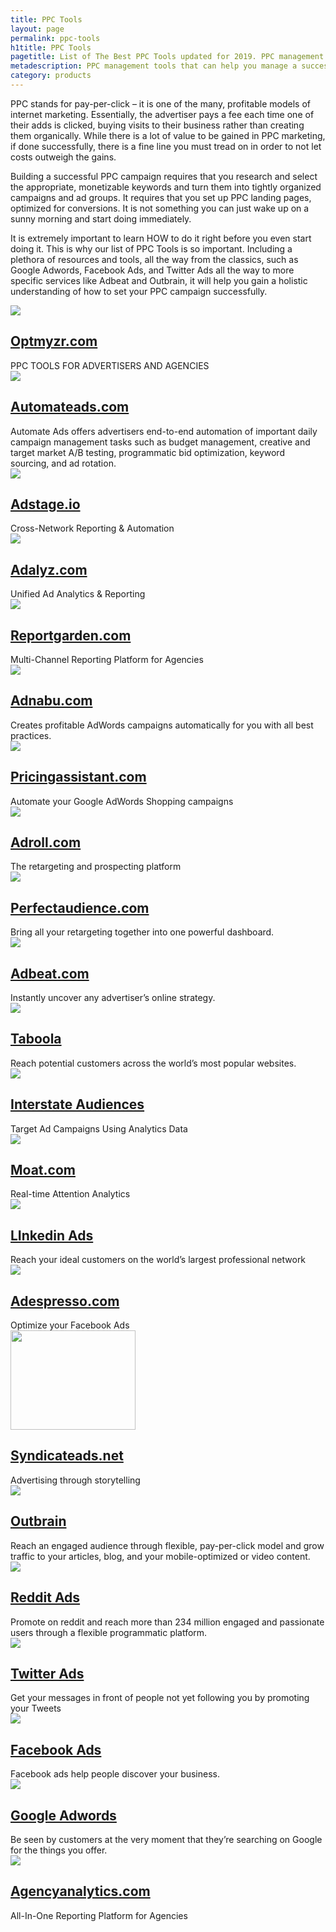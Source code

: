 ```yaml
---
title: PPC Tools
layout: page
permalink: ppc-tools
h1title: PPC Tools
pagetitle: List of The Best PPC Tools updated for 2019. PPC management tools.
metadescription: PPC management tools that can help you manage a successful online advertising campaign. List of The Best PPC Tools updated for 2019.
category: products
---
```

PPC stands for pay-per-click – it is one of the many, profitable models of internet marketing. Essentially, the advertiser pays a fee each time one of their adds is clicked, buying visits to their business rather than creating them organically. While there is a lot of value to be gained in PPC marketing, if done successfully, there is a fine line you must tread on in order to not let costs outweigh the gains.

Building a successful PPC campaign requires that you research and select the appropriate, monetizable keywords and turn them into tightly organized campaigns and ad groups. It requires that you set up PPC landing pages, optimized for conversions. It is not something you can just wake up on a sunny morning and start doing immediately.

It is extremely important to learn HOW to do it right before you even start doing it. This is why our list of PPC Tools is so important. Including a plethora of resources and tools, all the way from the classics, such as Google Adwords, Facebook Ads, and Twitter Ads all the way to more specific services like Adbeat and Outbrain, it will help you gain a holistic understanding of how to set your PPC campaign successfully.
<article class="resource">
<div class="resource__thumb"><img  src="/wp-content/uploads/2017/03/optmyzr-com-200x200.png" sizes="(max-width: 200px) 100vw, 200px" srcset="https://curatedseotools.com/wp-content/uploads/2017/03/optmyzr-com-200x200.png 200w, https://curatedseotools.com/wp-content/uploads/2017/03/optmyzr-com-90x90.png 90w, https://curatedseotools.com/wp-content/uploads/2017/03/optmyzr-com.png 370w"  /></div>
<div class="resource__info">
<h2 ><a href="https://www.optmyzr.com/?ref=curatedseotools.com" target="_blank class=">Optmyzr.com</a></h2>
PPC TOOLS FOR ADVERTISERS AND AGENCIES

</div>
</article><article class="resource">
<div class="resource__thumb"><img  src="/wp-content/uploads/2016/12/automateads-com-200x200.png"  /></div>
<div class="resource__info">
<h2 ><a href="https://automateads.com/?ref=curatedseotools.com" target="_blank class=">Automateads.com</a></h2>
Automate Ads offers advertisers end-to-end automation of important daily campaign management tasks such as budget management, creative and target market A/B testing, programmatic bid optimization, keyword sourcing, and ad rotation.

</div>
</article><article class="resource">
<div class="resource__thumb"><img  src="/wp-content/uploads/2016/12/adstage-io-200x200.png"  /></div>
<div class="resource__info">
<h2 ><a href="https://www.adstage.io/?ref=curatedseotools.com" target="_blank class=">Adstage.io</a></h2>
Cross-Network Reporting &amp; Automation

</div>
</article><article class="resource">
<div class="resource__thumb"><img  src="/wp-content/uploads/2016/12/adalyz-com-200x200.png"  /></div>
<div class="resource__info">
<h2 ><a href="https://www.adalyz.com/?ref=curatedseotools.com" target="_blank class=">Adalyz.com</a></h2>
Unified Ad Analytics &amp; Reporting

</div>
</article><article class="resource">
<div class="resource__thumb"><img  src="/wp-content/uploads/2016/12/reportgarden-com-200x200.png"  /></div>
<div class="resource__info">
<h2 ><a href="https://reportgarden.com/?ref=curatedseotools.com" target="_blank class=">Reportgarden.com</a></h2>
Multi-Channel Reporting Platform for Agencies

</div>
</article><article class="resource">
<div class="resource__thumb"><img  src="/wp-content/uploads/2016/12/adnabu-com-200x200.png" sizes="(max-width: 200px) 100vw, 200px" srcset="https://curatedseotools.com/wp-content/uploads/2016/12/adnabu-com-200x200.png 200w, https://curatedseotools.com/wp-content/uploads/2016/12/adnabu-com-90x90.png 90w, https://curatedseotools.com/wp-content/uploads/2016/12/adnabu-com.png 361w"  /></div>
<div class="resource__info">
<h2 ><a href="https://www.adnabu.com/?ref=curatedseotools.com" target="_blank class=">Adnabu.com</a></h2>
Creates profitable AdWords campaigns automatically for you with all best practices.

</div>
</article><article class="resource">
<div class="resource__thumb"><img  src="/wp-content/uploads/2016/12/pricingassistant-com-200x200.jpg"  /></div>
<div class="resource__info">
<h2 ><a href="http://www.pricingassistant.com/adwords-optimization?ref=curatedseotools.com" target="_blank class=">Pricingassistant.com</a></h2>
Automate your Google AdWords Shopping campaigns

</div>
</article><article class="resource">
<div class="resource__thumb"><img  src="/wp-content/uploads/2016/12/adroll-com-200x200.gif"  /></div>
<div class="resource__info">
<h2 ><a href="https://www.adroll.com/?ref=curatedseotools.com" target="_blank class=">Adroll.com</a></h2>
The retargeting and prospecting platform

</div>
</article><article class="resource">
<div class="resource__thumb"><img  src="/wp-content/uploads/2016/12/perfectaudience-com-200x200.jpg"  /></div>
<div class="resource__info">
<h2 ><a href="https://www.perfectaudience.com/?ref=curatedseotools.com" target="_blank class=">Perfectaudience.com</a></h2>
Bring all your retargeting together into one powerful dashboard.

</div>
</article><article class="resource">
<div class="resource__thumb"><img  src="/wp-content/uploads/2016/12/adbeat-com-200x200.png"  /></div>
<div class="resource__info">
<h2 ><a href="http://www.adbeat.com/?ref=curatedseotools.com" target="_blank class=">Adbeat.com</a></h2>
Instantly uncover any advertiser’s online strategy.

</div>
</article><article class="resource">
<div class="resource__thumb"><img  src="/wp-content/uploads/2016/12/taboola-200x200.jpg"  /></div>
<div class="resource__info">
<h2 ><a href="https://www.taboola.com/?ref=curatedseotools.com" target="_blank class=">Taboola</a></h2>
Reach potential customers across the world’s most popular websites.

</div>
</article><article class="resource">
<div class="resource__thumb"><img  src="/wp-content/uploads/2016/12/interstate-audiences-200x200.png"  /></div>
<div class="resource__info">
<h2 ><a href="https://interstateanalytics.com/audiences?ref=curatedseotools.com" target="_blank class=">Interstate Audiences</a></h2>
Target Ad Campaigns Using Analytics Data

</div>
</article><article class="resource">
<div class="resource__thumb"><img  src="/wp-content/uploads/2016/12/moat-com-200x200.png"  /></div>
<div class="resource__info">
<h2 ><a href="https://moat.com/?ref=curatedseotools.com" target="_blank class=">Moat.com</a></h2>
Real-time Attention Analytics

</div>
</article><article class="resource">
<div class="resource__thumb"><img  src="/wp-content/uploads/2016/12/linkedin-ads-200x200.png"  /></div>
<div class="resource__info">
<h2 ><a href="https://business.linkedin.com/marketing-solutions/ads?ref=curatedseotools.com" target="_blank class=">LInkedin Ads</a></h2>
Reach your ideal customers on the world’s largest professional network

</div>
</article><article class="resource">
<div class="resource__thumb"><img  src="/wp-content/uploads/2016/12/adespresso-com-200x200.png"  /></div>
<div class="resource__info">
<h2 ><a href="https://adespresso.com/?ref=curatedseotools.com" target="_blank class=">Adespresso.com</a></h2>
Optimize your Facebook Ads

</div>
</article><article class="resource">
<div class="resource__thumb"><img  src="/wp-content/uploads/2016/12/syndicateads-net-200x159.png" alt="" width="200" height="159" /></div>
<div class="resource__info">
<h2 ><a href="https://www.syndicateads.net/?ref=curatedseotools.com" target="_blank class=">Syndicateads.net</a></h2>
Advertising through storytelling

</div>
</article><article class="resource">
<div class="resource__thumb"><img  src="/wp-content/uploads/2016/12/outbrain-200x200.png"  /></div>
<div class="resource__info">
<h2 ><a href="http://www.outbrain.com/?ref=curatedseotools.com" target="_blank class=">Outbrain</a></h2>
Reach an engaged audience through flexible, pay-per-click model and grow traffic to your articles, blog, and your mobile-optimized or video content.

</div>
</article><article class="resource">
<div class="resource__thumb"><img  src="/wp-content/uploads/2016/12/reddit-ads-200x200.gif"  /></div>
<div class="resource__info">
<h2 ><a href="https://www.reddit.com/advertising?ref=curatedseotools.com" target="_blank class=">Reddit Ads</a></h2>
Promote on reddit and reach more than 234 million engaged and passionate users through a flexible programmatic platform.

</div>
</article><article class="resource">
<div class="resource__thumb"><img  src="/wp-content/uploads/2016/12/twitter-ads-200x200.jpg"  /></div>
<div class="resource__info">
<h2 ><a href="https://ads.twitter.com/?ref=curatedseotools.com" target="_blank class=">Twitter Ads</a></h2>
Get your messages in front of people not yet following you by promoting your Tweets

</div>
</article><article class="resource">
<div class="resource__thumb"><img  src="/wp-content/uploads/2016/12/facebook-ads-200x200.png"  /></div>
<div class="resource__info">
<h2 ><a href="https://www.facebook.com/business/?ref=curatedseotools.com" target="_blank class=">Facebook Ads</a></h2>
Facebook ads help people discover your business.

</div>
</article><article class="resource">
<div class="resource__thumb"><img  src="/wp-content/uploads/2016/12/google-adwords-200x200.png"  /></div>
<div class="resource__info">
<h2 ><a href="https://adwords.google.com/?ref=curatedseotools.com" target="_blank class=">Google Adwords</a></h2>
Be seen by customers at the very moment that they’re searching on Google for the things you offer.

</div>
</article><article class="resource">
<div class="resource__thumb"><img  src="/wp-content/uploads/2016/12/agencyanalytics-com-200x200.png"  /></div>
<div class="resource__info">
<h2 ><a href="https://agencyanalytics.com/?ref=curatedseotools.com" target="_blank class=">Agencyanalytics.com</a></h2>
All-In-One Reporting Platform for Agencies

</div>
</article>
